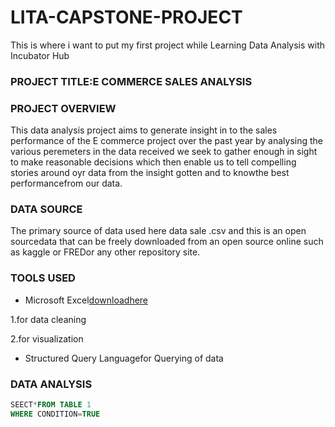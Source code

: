 
 # LITA-CAPSTONE-PROJECT

This is where i want to put my first project while Learning Data Analysis with  Incubator Hub 

### PROJECT TITLE:E COMMERCE SALES ANALYSIS   

### PROJECT OVERVIEW
This data analysis project aims to generate insight in to the sales performance of the E commerce project over the past year by analysing the various peremeters in the data received we seek to gather enough in sight to make reasonable decisions which then enable us to tell compelling stories around oyr data from the insight gotten and to knowthe best performancefrom our data.
### DATA SOURCE
The primary source of data used here data sale .csv and this is an open sourcedata that can be freely downloaded from an open source online such as kaggle or FREDor any other repository site.
### TOOLS USED

- Microsoft Excel[downloadhere](https://www.microsoft.com)
    
 1.for data cleaning
  
 2.for visualization

 - Structured Query Languagefor Querying of data

 ### DATA ANALYSIS
 ````SQL
SEECT*FROM TABLE 1
WHERE CONDITION=TRUE
````
